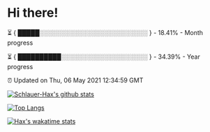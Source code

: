# Hi there!

⏳ { █████░░░░░░░░░░░░░░░░░░░░░░░░░ } - 18.41% - Month progress

⏳ { ██████████░░░░░░░░░░░░░░░░░░░░ } - 34.39% - Year progress

⏰ Updated on Thu, 06 May 2021 12:34:59 GMT


[![Schlauer-Hax's github stats](https://github-readme-stats.vercel.app/api?username=Schlauer-Hax&show_icons=true&theme=dark&count_private=true)](https://github.com/Schlauer-Hax)


[![Top Langs](https://github-readme-stats.vercel.app/api/top-langs/?username=Schlauer-Hax&layout=compact&theme=dark)](https://github.com/Schlauer-Hax?tab=repositories)


[![Hax's wakatime stats](https://github-readme-stats.vercel.app/api/wakatime?username=Hax&theme=dark)](https://wakatime.com/@Hax)

